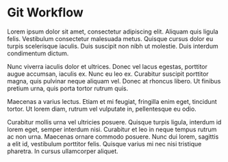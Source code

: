 # Git Workflow

Lorem ipsum dolor sit amet, consectetur adipiscing elit. Aliquam quis ligula felis. Vestibulum consectetur malesuada metus. Quisque cursus dolor eu turpis scelerisque iaculis. Duis suscipit non nibh ut molestie. Duis interdum condimentum dictum. 

Nunc viverra iaculis dolor et ultrices. Donec vel lacus egestas, porttitor augue accumsan, iaculis ex. Nunc eu leo ex. Curabitur suscipit porttitor magna, quis pulvinar neque aliquam vel. Donec at rhoncus libero. Ut finibus pretium urna, quis porta tortor rutrum quis. 

Maecenas a varius lectus. Etiam et mi feugiat, fringilla enim eget, tincidunt tortor. Ut lorem diam, rutrum vel vulputate in, pellentesque eu odio.

Curabitur mollis urna vel ultricies posuere. Quisque turpis ligula, interdum id lorem eget, semper interdum nisi. Curabitur et leo in neque tempus rutrum ac non urna. Maecenas ornare commodo posuere. Nunc dui lorem, sagittis a elit id, vestibulum porttitor felis. Quisque varius mi nec nisi tristique pharetra. In cursus ullamcorper aliquet.
